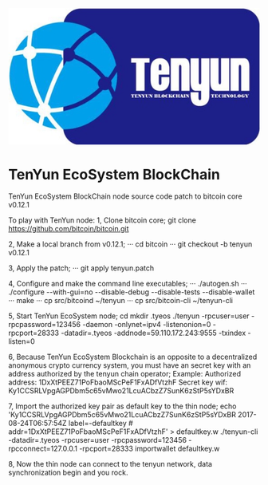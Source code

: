 ![Image text](https://github.com/TenYunTech/TenYun/raw/master/tenyun/logo.jpeg)
# TenYun EcoSystem BlockChain
TenYun EcoSystem BlockChain node source code patch to bitcoin core v0.12.1

To play with TenYun node:
1, Clone bitcoin core;
    git clone https://github.com/bitcoin/bitcoin.git
    

2, Make a local branch from v0.12.1;
···    cd bitcoin
···    git checkout -b tenyun v0.12.1

3, Apply the patch;
···    git apply tenyun.patch

4, Configure and make the command line executables;
···    ./autogen.sh
···    ./configure --with-gui=no --disable-debug --disable-tests --disable-wallet
···    make
···    cp src/bitcoind ~/tenyun
···    cp src/bitcoin-cli ~/tenyun-cli

5, Start TenYun EcoSystem node;
    cd
    mkdir .tyeos
    ./tenyun -rpcuser=user -rpcpassword=123456 -daemon -onlynet=ipv4 -listenonion=0 -rpcport=28333 -datadir=.tyeos -addnode=59.110.172.243:9555 -txindex -listen=0

6, Because TenYun EcoSystem Blockchain is an opposite to a decentralized anonymous crypto currency system, you must have an secret key with an address authorized by the tenyun chain operator;
    Example:
        Authorized address: 1DxXtPEEZ71PoFbaoMScPeF1FxADfVtzhF
        Secret key wif: Ky1CCSRLVpgAGPDbm5c65vMwo21LcuACbzZ7SunK6zStP5sYDxBR

7, Import the authorized key pair as default key to the thin node;
    echo 'Ky1CCSRLVpgAGPDbm5c65vMwo21LcuACbzZ7SunK6zStP5sYDxBR 2017-08-24T06:57:54Z label=-defaultkey # addr=1DxXtPEEZ71PoFbaoMScPeF1FxADfVtzhF' > defaultkey.w
    ./tenyun-cli -datadir=.tyeos -rpcuser=user -rpcpassword=123456 -rpcconnect=127.0.0.1 -rpcport=28333 importwallet defaultkey.w

8, Now the thin node can connect to the tenyun network, data synchronization begin and you rock.

